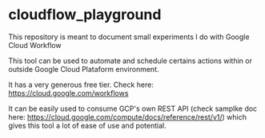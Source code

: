 # cloudflow_playground

This repository is meant to document small experiments I do with Google Cloud Workflow


This tool can be used to automate and schedule certains actions within or outside Google Cloud Plataform environment.

It has a very generous free tier. Check here: https://cloud.google.com/workflows


It can be easily used to consume GCP's own REST API (check samplke doc here: https://cloud.google.com/compute/docs/reference/rest/v1/) which gives this tool a lot of ease of use and potential.